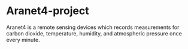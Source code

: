 # Aranet4-project
Aranet4 is a remote sensing devices which records measurements for carbon dioxide, temperature, humidity, and atmospheric pressure once every minute.
